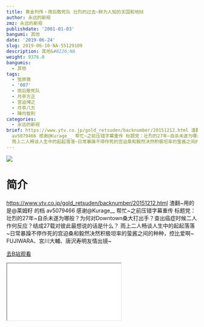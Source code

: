 ```yaml
---
title: 黄金列传・雨后敢死队 壮烈的过去~鲜为人知的天国和地狱
author: 永远的新规
zmz: 永远的新规
publishdate: '2001-01-03'
bangumi: 其他
date: '2019-06-24'
slug: 2019-06-10-NA-55129109
description: 其他&#8226;NA
weight: 9376.0
bangumis:
  - 其他
tags:
  - 蛍原徹
  - '007'
  - 雨后敢死队
  - 月亭方正
  - 宮迫博之
  - 月亭八方
  - 陣内智則
categories:
  - 永远的新规
brief: https://www.ytv.co.jp/gold_retsuden/backnumber/20151212.html 渣翻~用的是@莱姆籽 的档
  av5079466 感谢@Kurage__ 帮忙~之前压错字幕重传 标题党：壮烈的27年~自杀未遂为哪般？为何对Downtown桑大打出手？查出癌症时候二人作何反应？结成27载对彼此最想说的话是什么？
  雨上二人畅谈人生中的起起落落~日常暴躁不停作死的宫迫桑和毅然决然积极坦率的萤酱之间的种种，控比爱啊~ FUJIWARA、宮川大輔、唐沢寿明友情出镜~
---
```

![](https://raw.githubusercontent.com/tcgriffith/owaraisite/master/static/tmpimg/3769b89c149a61007f0e867e73686e8b69259c60.jpg.480.jpg)
# 简介  
https://www.ytv.co.jp/gold_retsuden/backnumber/20151212.html
渣翻~用的是@莱姆籽 的档 av5079466 感谢@Kurage__ 帮忙~之前压错字幕重传
标题党：壮烈的27年~自杀未遂为哪般？为何对Downtown桑大打出手？查出癌症时候二人作何反应？结成27载对彼此最想说的话是什么？
雨上二人畅谈人生中的起起落落~日常暴躁不停作死的宫迫桑和毅然决然积极坦率的萤酱之间的种种，控比爱啊~
FUJIWARA、宮川大輔、唐沢寿明友情出镜~  

[去B站观看](https://www.bilibili.com/video/av55129109/)
<div class ="resp-container"><iframe class="testiframe" src="//player.bilibili.com/player.html?aid=55129109"", scrolling="no", allowfullscreen="true" > </iframe></div> 
